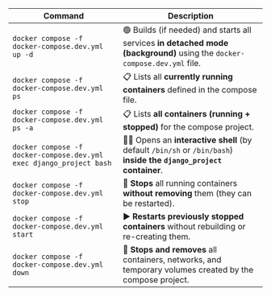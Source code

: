 | Command                                                        | Description                                                                                                              |
| -------------------------------------------------------------- | ------------------------------------------------------------------------------------------------------------------------ |
| `docker compose -f docker-compose.dev.yml up -d`               | 🟢 Builds (if needed) and starts all services **in detached mode (background)** using the `docker-compose.dev.yml` file. |
| `docker compose -f docker-compose.dev.yml ps`                  | 📋 Lists all **currently running containers** defined in the compose file.                                               |
| `docker compose -f docker-compose.dev.yml ps -a`               | 📋 Lists **all containers (running + stopped)** for the compose project.                                                 |
| `docker compose -f docker-compose.dev.yml exec django_project bash` | 🧑‍💻 Opens an **interactive shell** (by default `/bin/sh` or `/bin/bash`) **inside the `django_project` container**.    |
| `docker compose -f docker-compose.dev.yml stop`                | 🛑 **Stops** all running containers **without removing** them (they can be restarted).                                   |
| `docker compose -f docker-compose.dev.yml start`               | ▶️ **Restarts previously stopped containers** without rebuilding or re-creating them.                                    |
| `docker compose -f docker-compose.dev.yml down`                | 🧹 **Stops and removes** all containers, networks, and temporary volumes created by the compose project.                 |
